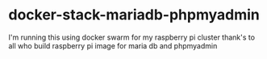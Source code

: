# docker-stack-mariadb-phpmyadmin

I'm running this using docker swarm for my raspberry pi cluster thank's to all who build  raspberry pi image for maria db and phpmyadmin
